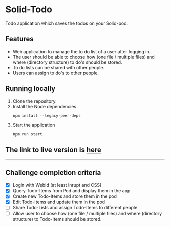 # Solid-Todo
Todo application which saves the todos on your Solid-pod.

## Features
- Web application to manage the to do list of a user after logging in.
- The user should be able to choose how (one file / multiple files) and where (directory structure) to do's should be stored.
- To do lists can be shared with other people.
- Users can assign to do's to other people.

## Running locally
1. Clone the repository.
2. Install the Node dependencies
   ```
   npm install --legacy-peer-deps
   ```
3. Start the application
   ```
   npm run start
   ```

## The link to live version is [here](https://solidlabresearch.github.io/solid-todo-app-react/)

----
 
## Challenge completion criteria

- [x] Login with WebId (at least Inrupt and CSS)
- [x] Query Todo-Items from Pod and display them in the app
- [x] Create new Todo-Items and store them in the pod
- [x] Edit Todo-Items and update them in the pod
- [ ] Share Todo-Lists and assign Todo-Items to different people
- [ ] Allow user to choose how (one file / multiple files) and where (directory structure) to Todo-Items should be stored. 
